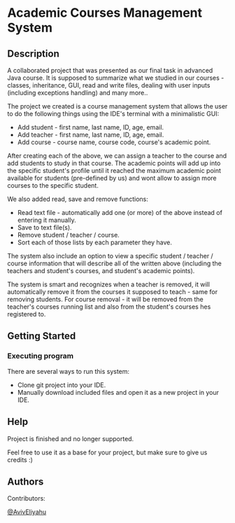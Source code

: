 # Academic Courses Management System
## Description

A collaborated project that was presented as our final task in advanced Java course. It is supposed to summarize what we studied in our courses - classes, inheritance, GUI, read and write files, dealing with user inputs (including exceptions handling) and many more..

The project we created is a course management system that allows the user to do the following things using the IDE's terminal with a minimalistic GUI:
* Add student - first name, last name, ID, age, email.
* Add teacher - first name, last name, ID, age, email.
* Add course - course name, course code, course's academic point.

After creating each of the above, we can assign a teacher to the course and add students to study in that course.
The academic points will add up into the specific student's profile until it reached the maximum academic point available for students (pre-defined by us) and wont allow to assign more courses to the specific student.

We also added read, save and remove functions:
* Read text file - automatically add one (or more) of the above instead of entering it manually.
* Save to text file(s).
* Remove student / teacher / course.
* Sort each of those lists by each parameter they have.

The system also include an option to view a specific student / teacher / course information that will describe all of the written above (including the teachers and student's courses, and student's academic points).

The system is smart and recognizes when a teacher is removed, it will automatically remove it from the courses it supposed to teach - same for removing students.
For course removal - it will be removed from the teacher's courses running list and also from the student's courses hes registered to.
## Getting Started

### Executing program
There are several ways to run this system:

* Clone git project into your IDE.
* Manually download included files and open it as a new project in your IDE.

## Help

Project is finished and no longer supported.

Feel free to use it as a base for your project, but make sure to give us credits :)

## Authors

Contributors:

[@AvivEliyahu](https://github.com/aviveliyahu)
